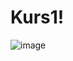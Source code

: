 # Kurs1!
![image](https://github.com/Lebonid/Kurs1/assets/47107920/261a78ac-457c-47d1-8a5e-82c6b3cca6b9)

